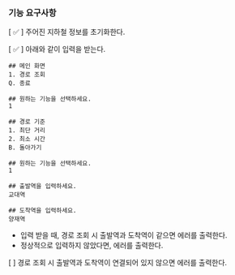 ### 기능 요구사항

[ ✅ ]  주어진 지하철 정보를 초기화한다.

[ ✅ ] 아래와 같이 입력을 받는다.
```
## 메인 화면
1. 경로 조회
Q. 종료

## 원하는 기능을 선택하세요.
1

## 경로 기준
1. 최단 거리
2. 최소 시간
B. 돌아가기

## 원하는 기능을 선택하세요.
1

## 출발역을 입력하세요.
교대역

## 도착역을 입력하세요.
양재역
```
 - 입력 받을 때, 경로 조회 시 출발역과 도착역이 같으면 에러를 출력한다.
 - 정상적으로 입력하지 않았다면, 에러를 출력한다.

[ ] 경로 조회 시 출발역과 도착역이 연결되어 있지 않으면 에러를 출력한다.